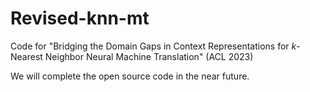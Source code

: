 # Revised-knn-mt
Code for "Bridging the Domain Gaps in Context Representations for $k$-Nearest Neighbor Neural Machine Translation" (ACL 2023)

We will complete the open source code in the near future.
